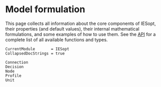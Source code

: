 # Model formulation

This page collects all information about the core components of IESopt, their properties (and default values), their internal mathematical formulations, and some examples of how to use them. See the [API](@ref) for a complete list of all available functions and types.

```@meta
CurrentModule       = IESopt
CollapsedDocStrings = true
```

```@docs
Connection
Decision
Node
Profile
Unit
```
